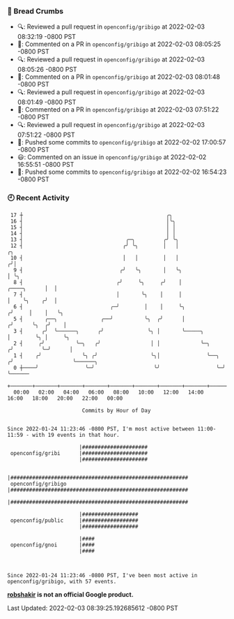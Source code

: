 ### 🍞 Bread Crumbs

 * 🔍: Reviewed a pull request in  `openconfig/gribigo` at 2022-02-03 08:32:19 -0800 PST
 * 💬: Commented on a PR in  `openconfig/gribigo` at 2022-02-03 08:05:25 -0800 PST
 * 🔍: Reviewed a pull request in  `openconfig/gribigo` at 2022-02-03 08:05:26 -0800 PST
 * 💬: Commented on a PR in  `openconfig/gribigo` at 2022-02-03 08:01:48 -0800 PST
 * 🔍: Reviewed a pull request in  `openconfig/gribigo` at 2022-02-03 08:01:49 -0800 PST
 * 💬: Commented on a PR in  `openconfig/gribigo` at 2022-02-03 07:51:22 -0800 PST
 * 🔍: Reviewed a pull request in  `openconfig/gribigo` at 2022-02-03 07:51:22 -0800 PST
 * 🚢: Pushed some commits to `openconfig/gribigo` at 2022-02-02 17:00:57 -0800 PST
 * 😃: Commented on an issue in `openconfig/gribigo` at 2022-02-02 16:55:51 -0800 PST
 * 🚢: Pushed some commits to `openconfig/gribigo` at 2022-02-02 16:54:23 -0800 PST

### 🕘 Recent Activity
```
 17 ┼                                              ╭╮
 16 ┤                                              │╰╮
 15 ┤                                              │ │
 14 ┤                                              │ │
 13 ┤                                 ╭─╮         ╭╯ ╰╮
 12 ┤                                ╭╯ ╰╮        │   │                               ╭╮
 10 ┤                                │   │        │   │                              ╭╯│
  9 ┤                               ╭╯   ╰╮       │   ╰╮                             │ ╰╮
  8 ┤                              ╭╯     ╰╮     ╭╯    │                 ╭────╮      │  │
  7 ┤                              │       ╰╮    │     │                 │    ╰╮    ╭╯  │
  6 ┤                            ╭─╯        │    │     ╰╮               ╭╯     │    │   ╰╮
  5 ┤       ╭──╮              ╭──╯          ╰╮  ╭╯      │              ╭╯      ╰╮  ╭╯    │
  3 ┤      ╭╯  ╰──────╮      ╭╯              ╰╮ │       ╰─────╮        │        ╰╮ │     ╰╮
  2 ┤     ╭╯          ╰─╮   ╭╯                │ │             ╰─╮     ╭╯         ╰─╯      │
  1 ┤    ╭╯             ╰╮ ╭╯                 ╰╮│               ╰──╮ ╭╯                   ╰──────╮
  0 ┼────╯               ╰─╯                   ╰╯                  ╰─╯                           ╰──────
    +───────+───────+───────+───────+───────+───────+───────+───────+───────+───────+───────+───────+────
  00:00   02:00   04:00   06:00   08:00   10:00   12:00   14:00   16:00   18:00   20:00   22:00   00:00   

						Commits by Hour of Day


Since 2022-01-24 11:23:46 -0800 PST, I'm most active between 11:00-11:59 - with 19 events in that hour.

```



```
                       |#####################
 openconfig/gribi      |#####################
                       |#####################

                       |#########################################################
 openconfig/gribigo    |#########################################################
                       |#########################################################

                       |##################
 openconfig/public     |##################
                       |##################

                       |####
 openconfig/gnoi       |####
                       |####



Since 2022-01-24 11:23:46 -0800 PST, I've been most active in openconfig/gribigo, with 57 events.

```
**[robshakir](mailto:robjs@google.com) is not an official Google product.**  


Last Updated: 2022-02-03 08:39:25.192685612 -0800 PST
